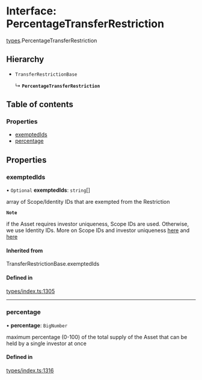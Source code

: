 # Interface: PercentageTransferRestriction

[types](../wiki/types).PercentageTransferRestriction

## Hierarchy

- `TransferRestrictionBase`

  ↳ **`PercentageTransferRestriction`**

## Table of contents

### Properties

- [exemptedIds](../wiki/types.PercentageTransferRestriction#exemptedids)
- [percentage](../wiki/types.PercentageTransferRestriction#percentage)

## Properties

### exemptedIds

• `Optional` **exemptedIds**: `string`[]

array of Scope/Identity IDs that are exempted from the Restriction

**`Note`**

 if the Asset requires investor uniqueness, Scope IDs are used. Otherwise, we use Identity IDs. More on Scope IDs and investor uniqueness
  [here](https://developers.polymesh.network/introduction/identity#polymesh-unique-identity-system-puis) and
  [here](https://developers.polymesh.network/polymesh-docs/primitives/confidential-identity)

#### Inherited from

TransferRestrictionBase.exemptedIds

#### Defined in

[types/index.ts:1305](https://github.com/PolymeshAssociation/polymesh-sdk/blob/07b115c8/src/types/index.ts#L1305)

___

### percentage

• **percentage**: `BigNumber`

maximum percentage (0-100) of the total supply of the Asset that can be held by a single investor at once

#### Defined in

[types/index.ts:1316](https://github.com/PolymeshAssociation/polymesh-sdk/blob/07b115c8/src/types/index.ts#L1316)
